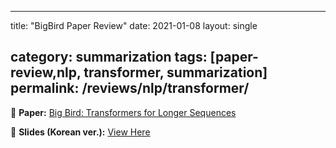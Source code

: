 
---
title: "BigBird Paper Review"
date: 2021-01-08
layout: single
<!-- collection: reviews -->
category: summarization
tags: [paper-review,nlp, transformer, summarization]
permalink: /reviews/nlp/transformer/
---

📝 **Paper:** [Big Bird: Transformers for Longer Sequences](https://arxiv.org/abs/2007.14062)



<!-- 📝 **Paper:** Glow-TTS: A Generative Flow for Text-to-Speech Synthesis  
🔍 **Summary:** This paper introduces a **flow-based** model for TTS, improving **robustness** compared to Tacotron. -->


📄 **Slides (Korean ver.):** [View Here](https://docs.google.com/presentation/d/1Gxi3R7mQpGPQjFe2YgjyMjfMabXcoCYx/edit?usp=sharing&ouid=116677507102760525154&rtpof=true&sd=true)






